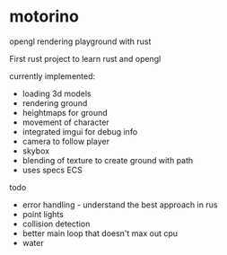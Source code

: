 # motorino
opengl rendering playground with rust

First rust project to learn rust and opengl

currently implemented:
* loading 3d models
* rendering ground
* heightmaps for ground
* movement of character
* integrated imgui for debug info
* camera to follow player
* skybox
* blending of texture to create ground with path
* uses specs ECS

todo
* error handling - understand the best approach in rus
* point lights
* collision detection
* better main loop that doesn't max out cpu
* water